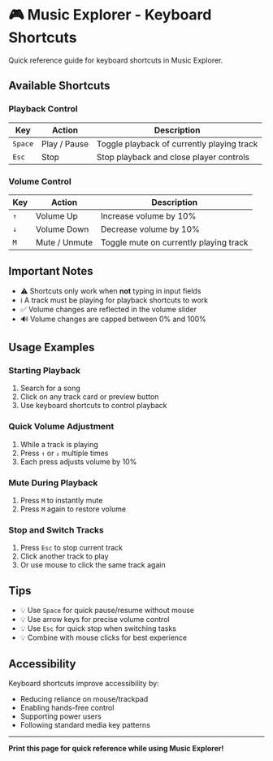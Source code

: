 # 🎮 Music Explorer - Keyboard Shortcuts

Quick reference guide for keyboard shortcuts in Music Explorer.

## Available Shortcuts

### Playback Control

| Key | Action | Description |
|-----|--------|-------------|
| `Space` | Play / Pause | Toggle playback of currently playing track |
| `Esc` | Stop | Stop playback and close player controls |

### Volume Control

| Key | Action | Description |
|-----|--------|-------------|
| `↑` | Volume Up | Increase volume by 10% |
| `↓` | Volume Down | Decrease volume by 10% |
| `M` | Mute / Unmute | Toggle mute on currently playing track |

## Important Notes

- ⚠️ Shortcuts only work when **not** typing in input fields
- ℹ️ A track must be playing for playback shortcuts to work
- ✅ Volume changes are reflected in the volume slider
- 🔊 Volume changes are capped between 0% and 100%

## Usage Examples

### Starting Playback
1. Search for a song
2. Click on any track card or preview button
3. Use keyboard shortcuts to control playback

### Quick Volume Adjustment
1. While a track is playing
2. Press `↑` or `↓` multiple times
3. Each press adjusts volume by 10%

### Mute During Playback
1. Press `M` to instantly mute
2. Press `M` again to restore volume

### Stop and Switch Tracks
1. Press `Esc` to stop current track
2. Click another track to play
3. Or use mouse to click the same track again

## Tips

- 💡 Use `Space` for quick pause/resume without mouse
- 💡 Use arrow keys for precise volume control
- 💡 Use `Esc` for quick stop when switching tasks
- 💡 Combine with mouse clicks for best experience

## Accessibility

Keyboard shortcuts improve accessibility by:
- Reducing reliance on mouse/trackpad
- Enabling hands-free control
- Supporting power users
- Following standard media key patterns

---

**Print this page for quick reference while using Music Explorer!**

